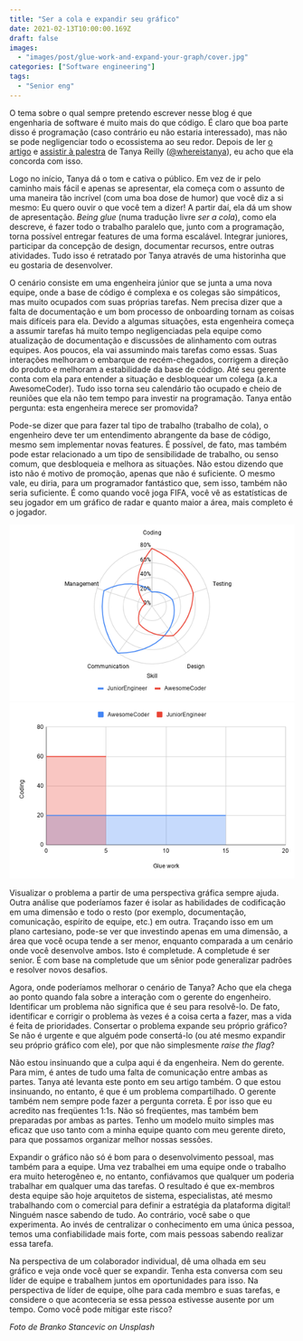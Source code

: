 ```yaml
---
title: "Ser a cola e expandir seu gráfico"
date: 2021-02-13T10:00:00.169Z
draft: false
images:
  - "images/post/glue-work-and-expand-your-graph/cover.jpg"
categories: ["Software engineering"]
tags:
  - "Senior eng"
---
```


O tema sobre o qual sempre pretendo escrever nesse blog é que engenharia de software é muito mais do que código. É claro que boa parte disso é programação (caso contrário eu não estaria interessado), mas não se pode negligenciar todo o ecossistema ao seu redor. Depois de ler [o artigo](https://noidea.dog/glue) e [assistir à palestra](https://www.youtube.com/watch?v=KClAPipnKqw) de Tanya Reilly ([@whereistanya](https://twitter.com/whereistanya)), eu acho que ela concorda com isso.

Logo no início, Tanya dá o tom e cativa o público. Em vez de ir pelo caminho mais fácil e apenas se apresentar, ela começa com o assunto de uma maneira tão incrível (com uma boa dose de humor) que você diz a si mesmo: Eu quero ouvir o que você tem a dizer! A partir daí, ela dá um show de apresentação.
_Being glue_ (numa tradução livre _ser a cola_), como ela descreve, é fazer todo o trabalho paralelo que, junto com a programação, torna possível entregar features de uma forma escalável. Integrar juniores, participar da concepção de design, documentar recursos, entre outras atividades. Tudo isso é retratado por Tanya através de uma historinha que eu gostaria de desenvolver.

O cenário consiste em uma engenheira júnior que se junta a uma nova equipe, onde a base de código é complexa e os colegas são simpáticos, mas muito ocupados com suas próprias tarefas. Nem precisa dizer que a falta de documentação e um bom processo de onboarding tornam as coisas mais difíceis para ela. Devido a algumas situações, esta engenheira começa a assumir tarefas há muito tempo negligenciadas pela equipe como atualização de documentação e discussões de alinhamento com outras equipes. Aos poucos, ela vai assumindo mais tarefas como essas. Suas interações melhoram o embarque de recém-chegados, corrigem a direção do produto e melhoram a estabilidade da base de código.
Até seu gerente conta com ela para entender a situação e desbloquear um colega (a.k.a AwesomeCoder). Tudo isso torna seu calendário tão ocupado e cheio de reuniões que ela não tem tempo para investir na programação. Tanya então pergunta: esta engenheira merece ser promovida?

Pode-se dizer que para fazer tal tipo de trabalho (trabalho de cola), o engenheiro deve ter um entendimento abrangente da base de código, mesmo sem implementar novas features. É possível, de fato, mas também pode estar relacionado a um tipo de sensibilidade de trabalho, ou senso comum, que desbloqueia e melhora as situações. Não estou dizendo que isto não é motivo de promoção, apenas que não é suficiente. O mesmo vale, eu diria, para um programador fantástico que, sem isso, também não seria suficiente. É como quando você joga FIFA, você vê as estatísticas de seu jogador em um gráfico de radar e quanto maior a área, mais completo é o jogador.

![Radar de habilidades](radar-chart.png "Radar de habilidades")
![Plano cartesiano](cartesian-chart.png "Plano cartesiano de habilidades")

Visualizar o problema a partir de uma perspectiva gráfica sempre ajuda. Outra análise que poderíamos fazer é isolar as habilidades de codificação em uma dimensão e todo o resto (por exemplo, documentação, comunicação, espírito de equipe, etc.) em outra. Traçando isso em um plano cartesiano, pode-se ver que investindo apenas em uma dimensão, a área que você ocupa tende a ser menor, enquanto comparada a um cenário onde você desenvolve ambos. Isto é completude. A completude é ser senior. É com base na completude que um sênior pode generalizar padrões e resolver novos desafios.

Agora, onde poderíamos melhorar o cenário de Tanya? Acho que ela chega ao ponto quando fala sobre a interação com o gerente do engenheiro. Identificar um problema não significa que é seu para resolvê-lo. De fato, identificar e corrigir o problema às vezes é a coisa certa a fazer, mas a vida é feita de prioridades. Consertar o problema expande seu próprio gráfico? Se não é urgente e que alguém pode consertá-lo (ou até mesmo expandir seu próprio gráfico com ele), por que não simplesmente _raise the flag_?

Não estou insinuando que a culpa aqui é da engenheira. Nem do gerente. Para mim, é antes de tudo uma falta de comunicação entre ambas as partes. Tanya até levanta este ponto em seu artigo também. O que estou insinuando, no entanto, é que é um problema compartilhado. O gerente também nem sempre pode fazer a pergunta correta. É por isso que eu acredito nas freqüentes 1:1s. Não só freqüentes, mas também bem preparadas por ambas as partes. Tenho um modelo muito simples mas eficaz que uso tanto com a minha equipe quanto com meu gerente direto, para que possamos organizar melhor nossas sessões.

Expandir o gráfico não só é bom para o desenvolvimento pessoal, mas também para a equipe. Uma vez trabalhei em uma equipe onde o trabalho era muito heterogêneo e, no entanto, confiávamos que qualquer um poderia trabalhar em qualquer uma das tarefas. O resultado é que ex-membros desta equipe são hoje arquitetos de sistema, especialistas, até mesmo trabalhando com o comercial para definir a estratégia da plataforma digital! Ninguém nasce sabendo de tudo. Ao contrário, você sabe o que experimenta. Ao invés de centralizar o conhecimento em uma única pessoa, temos uma confiabilidade mais forte, com mais pessoas sabendo realizar essa tarefa.

Na perspectiva de um colaborador individual, dê uma olhada em seu gráfico e veja onde você quer se expandir. Tenha esta conversa com seu líder de equipe e trabalhem juntos em oportunidades para isso. Na perspectiva de líder de equipe, olhe para cada membro e suas tarefas, e considere o que aconteceria se essa pessoa estivesse ausente por um tempo. Como você pode mitigar este risco?

_Foto de Branko Stancevic on Unsplash_
